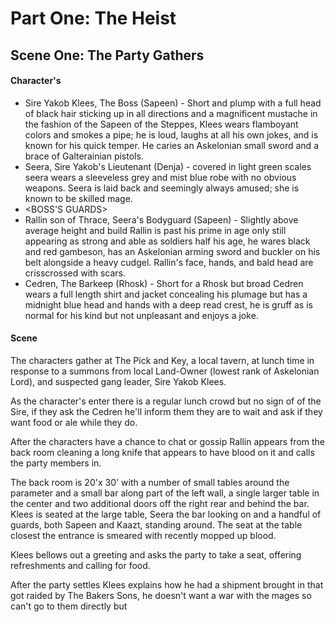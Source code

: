 # Part One: The Heist

## Scene One: The Party Gathers

#### Character's
* Sire Yakob Klees, The Boss (Sapeen) - Short and plump with a full head of black hair sticking up in all directions and a magnificent mustache in the fashion of the Sapeen of the Steppes, Klees wears flamboyant colors and smokes a pipe; he is loud, laughs at all his own jokes, and is known for his quick temper. He caries an Askelonian small sword and a brace of Galterainian pistols.
* Seera, Sire Yakob's Lieutenant (Denja) - covered in light green scales seera wears a sleeveless grey and mist blue robe with no obvious weapons. Seera is laid back and seemingly always amused; she is known to be skilled mage.
* <BOSS'S GUARDS>
* Rallin son of Thrace, Seera's Bodyguard (Sapeen) - Slightly above average height and build Rallin is past his prime in age only still appearing as strong and able as soldiers half his age, he wares black and red gambeson, has an Askelonian arming sword and buckler on his belt alongside a heavy cudgel. Rallin's face, hands, and bald head are crisscrossed with scars.
* Cedren, The Barkeep (Rhosk) - Short for a Rhosk but broad Cedren wears a full length shirt and jacket concealing his plumage but has a midnight blue head and hands with a deep read crest, he is gruff as is normal for his kind but not unpleasant and enjoys a joke.

#### Scene
The characters gather at The Pick and Key, a local tavern, at lunch time in response to a summons from local Land-Owner (lowest rank of Askelonian Lord), and suspected gang leader, Sire Yakob Klees.

As the character's enter there is a regular lunch crowd but no sign of of the Sire, if they ask the Cedren he'll inform them they are to wait and ask if they want food or ale while they do.  

After the characters have a chance to chat or gossip Rallin appears from the back room cleaning a long knife that appears to have blood on it and calls the party members in.

The back room is 20'x 30' with a number of small tables around the parameter and a small bar along part of the left wall, a single larger table in the center and two additional doors off the right rear and behind the bar. Klees is seated at the large table, Seera the bar looking on and a handful of guards, both Sapeen and Kaazt, standing around. The seat at the table closest the entrance is smeared with recently mopped up blood.

Klees bellows out a greeting and asks the party to take a seat, offering refreshments and calling for food.

After the party settles Klees explains how he had a shipment brought in that got raided by The Bakers Sons, he doesn't want a war with the mages so can't go to them directly but
